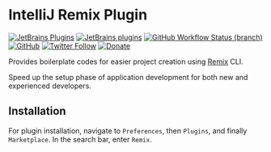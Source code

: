 # IntelliJ Remix Plugin

[![JetBrains Plugins](https://img.shields.io/jetbrains/plugin/v/18753-remix)](https://plugins.jetbrains.com/plugin/18753-remix)
[![JetBrains plugins](https://img.shields.io/jetbrains/plugin/d/18753-remix)](https://plugins.jetbrains.com/plugin/18753-remix/versions)
[![GitHub Workflow Status (branch)](https://img.shields.io/github/actions/workflow/status/KartanHQ/intellij-remix/build.yml?branch=master)](https://github.com/KartanHQ/intellij-remix/actions/workflows/build.yml)
[![GitHub](https://img.shields.io/github/license/KartanHQ/intellij-remix)](https://github.com/KartanHQ/intellij-remix/blob/master/LICENSE)
[![Twitter Follow](https://img.shields.io/badge/follow-%40nekofar-1DA1F2?logo=twitter&style=flat)](https://twitter.com/nekofar)
[![Donate](https://img.shields.io/badge/donate-nekofar.crypto-a2b9bc?logo=ko-fi&logoColor=white)](https://ud.me/nekofar.crypto)


<!-- Plugin description -->
Provides boilerplate codes for easier project creation using [Remix](https://remix.run) CLI.

Speed up the setup phase of application development for both new and experienced developers.
<!-- Plugin description end -->

## Installation

For plugin installation, navigate to `Preferences`, then `Plugins`, and finally `Marketplace`. In the search bar, enter `Remix`.

